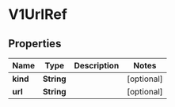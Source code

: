 

# V1UrlRef


## Properties

| Name | Type | Description | Notes |
|------------ | ------------- | ------------- | -------------|
|**kind** | **String** |  |  [optional] |
|**url** | **String** |  |  [optional] |



